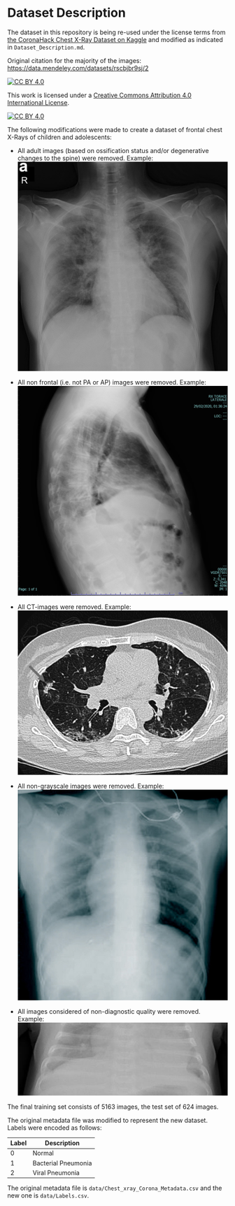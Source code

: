 # Dataset Description

The dataset in this repository is being re-used under the license terms from [the CoronaHack Chest X-Ray Dataset on Kaggle](https://www.kaggle.com/praveengovi/coronahack-chest-xraydataset) and modified as indicated in `Dataset_Description.md`.

Original citation for the majority of the images: https://data.mendeley.com/datasets/rscbjbr9sj/2

[![CC BY 4.0][cc-by-shield]][cc-by]

This work is licensed under a [Creative Commons Attribution 4.0 International
License][cc-by].

[![CC BY 4.0][cc-by-image]][cc-by]

[cc-by]: http://creativecommons.org/licenses/by/4.0/
[cc-by-image]: https://i.creativecommons.org/l/by/4.0/88x31.png
[cc-by-shield]: https://img.shields.io/badge/License-CC%20BY%204.0-lightgrey.svg

The following modifications were made to create a dataset of frontal chest X-Rays of children and adolescents:

- All adult images (based on ossification status and/or degenerative changes to the spine) were removed. Example: ![](images/removed_images/1-s2.0-S0929664620300449-gr2_lrg-a.jpg)

- All non frontal (i.e. not PA or AP) images were removed. Example:
![](images/removed_images/4C4DEFD8-F55D-4588-AAD6-C59017F55966.jpeg)

- All CT-images were removed. Example:
![](images/removed_images/1-s2.0-S0929664620300449-gr3_lrg-b.jpg)

- All non-grayscale images were removed. Example:
![](images/removed_images/gr1_lrg-a.jpg)

- All images considered of non-diagnostic quality were removed. Example:
![](images/removed_images/person1679_bacteria_4448.jpeg)

The final training set consists of 5163 images, the test set of 624 images.

The original metadata file was modified to represent the new dataset. Labels were encoded as follows:

| Label | Description         |
|-------|---------------------|
| 0     | Normal              |
| 1     | Bacterial Pneumonia |
| 2     | Viral Pneumonia     |

The original metadata file is `data/Chest_xray_Corona_Metadata.csv` and the new one is `data/Labels.csv`.


